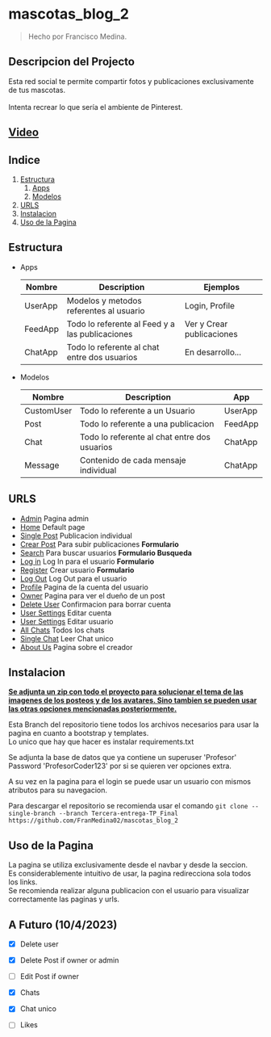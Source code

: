 # mascotas_blog_2
 > Hecho por Francisco Medina.
  
## Descripcion del Projecto
Esta red social te permite compartir fotos y publicaciones exclusivamente de tus mascotas.<br><br> Intenta recrear lo que sería el ambiente de Pinterest.

## [Video](https://drive.google.com/file/d/13fZkdxaXEJnBBCzJvcLecNWOXg1gob8j/view?usp=sharing)



## Indice
1. [Estructura](#estructura)
	1. [Apps](#apps)
	2. [Modelos](#modelos)
2. [URLS](#urls)
3. [Instalacion](#instalacion)
4. [Uso de la Pagina](#uso-de-la-pagina)


## Estructura 

- Apps <a name="apps"></a>

	| Nombre | Description | Ejemplos |
	| ----------- | ----------- | ----------- |
	| UserApp | Modelos y metodos referentes al usuario | Login, Profile |
	| FeedApp | Todo lo referente al Feed y a las publicaciones | Ver y Crear publicaciones |
	| ChatApp | Todo lo referente al chat entre dos usuarios | En desarrollo... |

- Modelos <a name="modelos"></a>

	| Nombre | Description | App |
	| ----------- | ----------- | ----------- |
	| CustomUser | Todo lo referente a un Usuario | UserApp |
	| Post | Todo lo referente a una publicacion | FeedApp |
	| Chat | Todo lo referente al chat entre dos usuarios | ChatApp |
	| Message | Contenido de cada mensaje individual | ChatApp | 

## URLS 

- [Admin](http://127.0.0.1:8000/admin) Pagina admin 
- [Home](http://127.0.0.1:8000/) Default page
- [Single Post](http://127.0.0.1:8000/posts/<id_post>) Publicacion individual
- [Crear Post](http://127.0.0.1:8000/crearPost) Para subir publicaciones **Formulario**
- [Search](http://127.0.0.1:8000/search) Para buscar usuarios **Formulario Busqueda**
- [Log in](http://127.0.0.1:8000/login) Log In para el usuario **Formulario**
- [Register](http://127.0.0.1:8000/register/) Crear usuario **Formulario**
- [Log Out](http://127.0.0.1:8000/logout) Log Out para el usuario
- [Profile](http://127.0.0.1:8000/profile/) Pagina de la cuenta del usuario
- [Owner](http://127.0.0.1:8000/profile/<user>) Pagina para ver el dueño de un post
- [Delete User](http://127.0.0.1:8000/delete) Confirmacion para borrar cuenta
- [User Settings](http://127.0.0.1:8000/settings) Editar cuenta
- [User Settings](http://127.0.0.1:8000/settings) Editar usuario
- [All Chats](http://127.0.0.1:8000/Chats) Todos los chats
- [Single Chat](http://127.0.0.1:8000/Chats/<conversation>) Leer Chat unico
- [About Us](http://127.0.0.1:8000/AboutUs/) Pagina sobre el creador

## Instalacion

<b>[Se adjunta un zip con todo el proyecto para solucionar el tema de las imagenes de los posteos y de los avatares. Sino tambien se pueden usar las otras opciones mencionadas posteriormente.](https://drive.google.com/file/d/1F0CSSB1r2oE5E5vIC_dhKX-imf6Z5zo5/view?usp=sharing)</b>

Esta Branch del repositorio tiene todos los archivos necesarios para usar la pagina en cuanto a bootstrap y templates.<br>
Lo unico que hay que hacer es instalar requirements.txt

Se adjunta la base de datos que ya contiene un superuser 'Profesor'<br>
Password 'ProfesorCoder123' por si se quieren ver opciones extra.

A su vez en la pagina para el login se puede usar un usuario con mismos atributos para su navegacion.

Para descargar el repositorio se recomienda usar el comando ```git clone --single-branch --branch Tercera-entrega-TP_Final https://github.com/FranMedina02/mascotas_blog_2```

## Uso de la Pagina

La pagina se utiliza exclusivamente desde el navbar y desde la seccion. <br>
Es considerablemente intuitivo de usar, la pagina redirecciona sola todos los links. <br>
Se recomienda realizar alguna publicacion con el usuario para visualizar correctamente las paginas y urls. 

## A Futuro (10/4/2023)

- [x] Delete user
- [x] Delete Post if owner or admin
- [ ] Edit Post if owner
- [x] Chats
- [x] Chat unico
- [ ] Likes

























